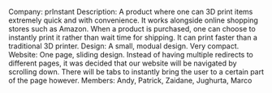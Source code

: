 Company: prInstant
Description: A product where one can 3D print items extremely quick and with convenience. It works alongside online shopping stores such as Amazon. When a product is purchased, one can choose to instantly print it rather than wait time for shipping. It can print faster than a traditional 3D printer.
Design: A small, modual design. Very compact.
Website: One page, sliding design. Instead of having multiple redirects to different pages, it was decided that our website will be navigated by scrolling down. There will be tabs to instantly bring the user to a certain part of the page however.
Members: Andy, Patrick, Zaidane, Jughurta, Marco
